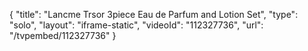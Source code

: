 {
    "title": "Lancme Trsor 3piece Eau de Parfum and Lotion Set",
    "type": "solo",
    "layout": "iframe-static",
    "videoId": "112327736",
    "url": "\/tvpembed\/112327736"
}